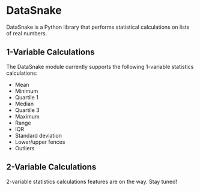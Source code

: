 # DataSnake

DataSnake is a Python library that performs statistical calculations on lists of real numbers.


## 1-Variable Calculations
The DataSnake module currently supports the following 1-variable statistics calculations:
<ul>
    <li>Mean</li>
    <li>Minimum</li>
    <li>Quartile 1</li>
    <li>Median</li>
    <li>Quartile 3</li>
    <li>Maximum</li>
    <li>Range</li>
    <li>IQR</li>
    <li>Standard deviation</li>
    <li>Lower/upper fences</li>
    <li>Outliers</li>
</ul>

## 2-Variable Calculations

2-variable statistics calculations features are on the way. Stay tuned!
